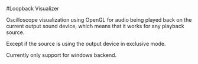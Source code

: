 #Loopback Visualizer

Oscilloscope visualization using OpenGL for audio being played back on the current output sound device,
which means that it works for any playback source.

Except if the source is using the output device in exclusive mode.


Currently only support for windows backend.